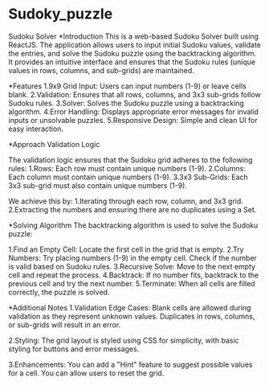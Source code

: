 # Sudoky_puzzle
Sudoku Solver
*Introduction
This is a web-based Sudoku Solver built using ReactJS. The application allows users to input initial Sudoku values, validate the entries, and solve the Sudoku puzzle using the backtracking algorithm. It provides an intuitive interface and ensures that the Sudoku rules (unique values in rows, columns, and sub-grids) are maintained.

*Features
1.9x9 Grid Input: Users can input numbers (1-9) or leave cells blank.
2.Validation: Ensures that all rows, columns, and 3x3 sub-grids follow Sudoku rules.
3.Solver: Solves the Sudoku puzzle using a backtracking algorithm.
4.Error Handling: Displays appropriate error messages for invalid inputs or unsolvable puzzles.
5.Responsive Design: Simple and clean UI for easy interaction.


*Approach
Validation Logic

The validation logic ensures that the Sudoku grid adheres to the following rules:
1.Rows: Each row must contain unique numbers (1-9).
2.Columns: Each column must contain unique numbers (1-9).
3.3x3 Sub-Grids: Each 3x3 sub-grid must also contain unique numbers (1-9).

We achieve this by:
1.Iterating through each row, column, and 3x3 grid.
2.Extracting the numbers and ensuring there are no duplicates using a Set.


*Solving Algorithm
The backtracking algorithm is used to solve the Sudoku puzzle:

1.Find an Empty Cell: Locate the first cell in the grid that is empty.
2.Try Numbers: Try placing numbers (1-9) in the empty cell.
  Check if the number is valid based on Sudoku rules.
3.Recursive Solve: Move to the next empty cell and repeat the process.
4.Backtrack: If no number fits, backtrack to the previous cell and try the next number.
5.Terminate: When all cells are filled correctly, the puzzle is solved.

*Additional Notes
1.Validation Edge Cases:
  Blank cells are allowed during validation as they represent unknown values.
  Duplicates in rows, columns, or sub-grids will result in an error.
  
2.Styling: 
  The grid layout is styled using CSS for simplicity, with basic styling for buttons and error messages.

3.Enhancements:
  You can add a "Hint" feature to suggest possible values for a cell.
  You can allow users to reset the grid.
